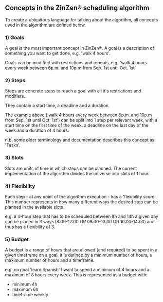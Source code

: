 ## Concepts in the ZinZen&reg; scheduling algorithm
To create a ubiquitous language for talking about the algorithm, all concepts used in the algorithm are defined below.

### 1) Goals
A goal is the most important concept in ZinZen&reg;. A goal is a description of something 
you want to get done, e.g. 'walk 4 hours'.

Goals can be modified with restrictions and repeats, e.g. 'walk 4 hours every week between 6p.m. and 10p.m from Sep. 1st until Oct. 1st'

### 2) Steps
Steps are concrete steps to reach a goal with all it's restrictions and modifiers.

They contain a start time, a deadline and a duration.

The example above ('walk 4 hours every week between 6p.m. and 10p.m from Sep. 1st until Oct. 1st')
can be split into 1 step per relevant week, with a start time on the first time of the week, a deadline on the last
day of the week and a duration of 4 hours.

n.b. some older terminology and documentation describes this concept as 'Tasks'.

### 3) Slots
Slots are units of time in which steps can be planned. The current implementation of the algorithm
divides the universe into slots of 1 hour.

### 4) Flexibility
Each step - at any point of the algorithm execution - has a 'flexibility score'. This number represents
in how many different ways the desired step can be planned in the available slots.

e.g. a 4-hour step that has to be scheduled between 8h and 14h a given day can be placed in 3 ways
(8:00-12:00 OR 09:00-13:00 OR 10:00-14:00) and thus has a flexibility of 3.

### 5) Budget
A budget is a range of hours that are allowed (and required) to be spent in a given timeframe on a goal.
It is defined by a minimum number of hours, a maximum number of hours and a timeframe.

e.g. on goal 'learn Spanish' I want to spend a minimum of 4 hours and a maximum of 8 hours every week.
This is represented as a budget with:
* minimum 4h
* maximum 6h
* timeframe weekly
